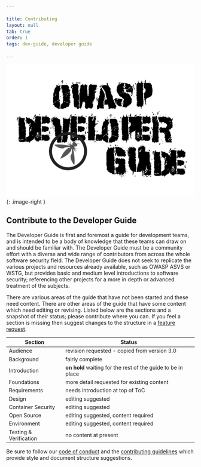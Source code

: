 ```yaml
---

title: Contributing
layout: null
tab: true
order: 1
tags: dev-guide, developer guide

---
```


<style type="text/css">
.image-right {
  display: block;
  margin-left: auto;
  margin-right: auto;
  float: right;
  height: 300px;
}
</style>

![developer guide logo](assets/images/alt-owasp-dev-guide.png){: .image-right }

## Contribute to the Developer Guide

The Developer Guide is first and foremost a guide for development teams,
and is intended to be a body of knowledge that these teams can draw on and should be familiar with.
The Developer Guide must be a community effort with a diverse and wide range of contributors
from across the whole software security field.
The Developer Guide does not seek to replicate the various projects and resources already available,
such as OWASP ASVS or WSTG, but provides basic and medium level introductions to software security;
referencing other projects for a more in depth or advanced treatment of the subjects.

There are various areas of the guide that have not been started and these need content.
There are other areas of the guide that have some content which need editing or revising.
Listed below are the sections and a snapshot of their status; please contribute where you can.
If you feel a section is missing then suggest changes to the structure in a [feature request][feature].

| Section                | Status |
| ---------------------- | ------ |
| Audience               | revision requested - copied from version 3.0 |
| Background             | fairly complete |
| Introduction           | **on hold** waiting for the rest of the guide to be in place |
| Foundations            | more detail requested for existing content |
| Requirements           | needs introduction at top of ToC |
| Design                 | editing suggested |
| Container Security     | editing suggested |
| Open Source            | editing suggested, content required |
| Environment            | editing suggested, content required |
| Testing & Verification | no content at present |

Be sure to follow our [code of conduct][conduct] and the [contributing guidelines][contribute]
which provide style and document structure suggestions.

[conduct]: code_of_conduct.md
[contribute]: contributing.md
[feature]: https://github.com/OWASP/www-project-developer-guide/issues/new/choose
